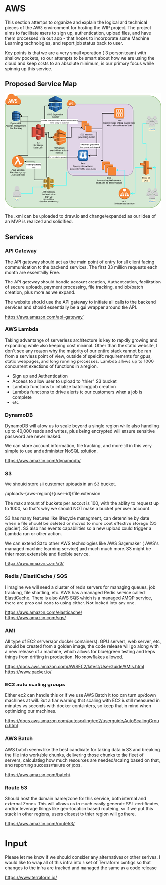 # AWS

This section attemps to organize and explain the logical and technical pieces of the AWS environment for hosting the WIP project. The project aims to facilitate users to sign up, authentication, upload files, and have them processed via out app - that hopes to incorporate some Machine Learning technologies, and report job status back to user.

Key points is that we are a very small operation ( 3 person team) with shallow pockets, so our attempts to be smart about how we are using the cloud and keep costs to an absolute minimum, is our primary focus while spinnig up this service.


## Proposed Service Map
![project environment](wip-project-aws.png)

The .xml can be uploaded to draw.io and change/expanded as our idea of an MVP is realized and solidified.  

## Services

### API Gateway
The API gateway should act as the main point of entry for all client facing communication to the backend services. The first 33 million requests each month are essentailly Free.   

The API gateway should handle account creation, Authentication, facilitation of secure uploads, payment processing, file tracking, and job/batch creation, plus more as we expand.  

The website should use the API gateway to initiate all calls to the backend services and should essentially be a gui wrapper around the API.  

https://aws.amazon.com/api-gateway/   

### AWS Lambda  
Taking advantange of serverless architecture is key to rapidly growing and expanding while also keeping cost minimal. Other than the static website, I don't see any reason why the majority of our entire stack cannot be ran from a servless point of view, outside of speicifc requirements for gpus, static webpages, and long running processes. Lambda allows up to 1000 concurrent exections of functions in a region.  

* Sign up and Authentication  
* Access to allow user to upload to "thier" S3 bucket  
* Lambda functions to intialize batching/job creation  
* Lambda functions to drive alerts to our customers when a job is complete  
* etc  

### DynamoDB
DynamoDB will allow us to scale beyond a single region while also handling up to 40,000 reads and writes, plus being encrypted will ensure sensitive password are never leaked.   

We can store account information, file tracking, and more all in this very simple to use and administer NoSQL solution.  

https://aws.amazon.com/dynamodb/ 

### S3  
We should store all customer uploads in an S3 bucket.   

/uploads-{aws-region}/{user-id}/file.extension

The max amount of buckets per accout is 100, with the ability to request up to 1000, so that's why we should NOT make a bucket per user account.  

S3 has many features like lifecycle managment, can determine by date when a file should be deleted or moved to more cost effective storage (S3 glacier). S3 also has events capabilities so a new upload could trigger a Lambda run or other action.  

We can extend S3 to other AWS technologies like AWS Sagemaker ( AWS's managed machine learning service) and much much more. S3 might be thier most extensible and flexible service.  

https://aws.amazon.com/s3/  

### Redis / ElastiCache / SQS  
I imagine we will need a cluster of redis servers for managing queues, job tracking, file sharding, etc. AWS has a managed Redis service called ElastiCache. There is also AWS SQS which is a managed AMQP service, there are pros and cons to using either. Not locked into any one.  

https://aws.amazon.com/elasticache/  
https://aws.amazon.com/sqs/  

### AMI  
All type of EC2 servers(or docker containers): GPU servers, web server, etc, should be created from a golden image, the code release will go along with a new release of a machine, which allows for blue/green testing and keps things from drifting in production. No snowflakes allowed.

https://docs.aws.amazon.com/AWSEC2/latest/UserGuide/AMIs.html  
https://www.packer.io/  

### EC2 auto scaling groups  
Either ec2 can handle this or if we use AWS Batch it too can turn up/down machines at will. But a fiar warning that scaling with EC2 is still measured in minutes vs seconds with docker containters, so keep that in mind when optimizing our machines.

https://docs.aws.amazon.com/autoscaling/ec2/userguide/AutoScalingGroup.html  

### AWS Batch  
AWS batch seems like the best candidate for taking data in S3 and breaking the file into workable chunks, delivering those chunks to the fleet of servers, calculating how much resources are needed/scaling based on that, and reporting success/failure of jobs.  

https://aws.amazon.com/batch/  

### Route 53
Should host the domain name/zone for this service, both internal and external Zones. This will allows us to much easily generate SSL certificates, and/or leverage things like geo-location based routeing, so if we put this stack in other regions, users closest to thier region will go there.

https://aws.amazon.com/route53/  

# Input
Please let me know if we should consider any alternatives or other serives. I would like to wrap all of this infra into a set of Terraform configs so that changes to the infra are tracked and managed the same as a code release

https://www.terraform.io/ 


